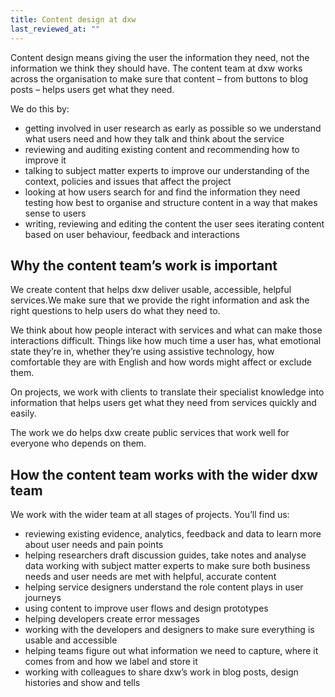 ```yaml
---
title: Content design at dxw
last_reviewed_at: ""
---
```


Content design means giving the user the information they need, not the information we think they should have. The content team at dxw works across the organisation to make sure that content – from buttons to blog posts – helps users get what they need.

We do this by:

* getting involved in user research as early as possible so we understand what users need and how they talk and think about the service
* reviewing and auditing existing content and recommending how to improve it
* talking to subject matter experts to improve our understanding of the context, policies and issues that affect the project
* looking at how users search for and find the information they need
testing how best to organise and structure content in a way that makes sense to users
* writing, reviewing and editing the content the user sees
iterating content based on user behaviour, feedback and interactions

## Why the content team’s work is important

We create content that helps dxw deliver usable, accessible, helpful services.We make sure that we provide the right information and ask the right questions to help users do what they need to.

We think about how people interact with services and what can make those interactions difficult. Things like how much time a user has, what emotional state they’re in, whether they’re using assistive technology, how comfortable they are with English and how words might affect or exclude them.

On projects, we work with clients to translate their specialist knowledge into information that helps users get what they need from services quickly and easily.

The work we do helps dxw create public services that work well for everyone who depends on them.

## How the content team works with the wider dxw team

We work with the wider team at all stages of projects. You’ll find us:

* reviewing existing evidence, analytics, feedback and data to learn more about user needs and pain points
* helping researchers draft discussion guides, take notes and analyse data
working with subject matter experts to make sure both business needs and user needs are met with helpful, accurate content
* helping service designers understand the role content plays in user journeys
* using content to improve user flows and design prototypes
* helping developers create error messages
* working with the developers and designers to make sure everything is usable and accessible
* helping teams figure out what information we need to capture, where it comes from and how we label and store it
* working with colleagues to share dxw’s work in blog posts, design histories and show and tells

